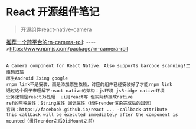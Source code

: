 # React 开源组件笔记
> 开源组件react-native-camera

[推荐一个跨平台的rn-camera-roll](https://www.npmjs.com/package/rn-camera-roll): ---->https://www.npmjs.com/package/rn-camera-roll


```

A Camera component for React Native. Also supports barcode scanning!二维码扫描
原生Android Zxing google
rnpm link不是安装，而是添加原生依赖，对应的组件已经安装好了才能rnpm link
通过这个例子来理解下react native的架构：js环境 jsBridge native环境
业务逻辑是reactJs处理  ui用react写 但实际桥接成native
ref的两种属性：String属性 回调属性（组件render渲染完成后的回调）
官网：https://facebook.github.io/react ... -callback-attribute
this callback will be executed immediately after the component is mounted（组件render之后DidMount之前）
```
